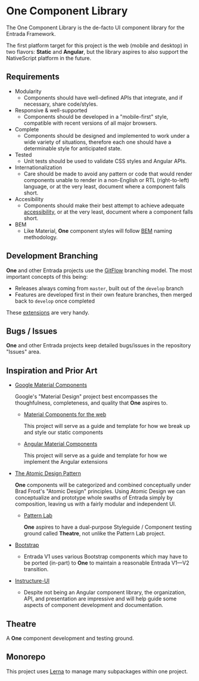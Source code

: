 # One Component Library

The One Component Library is the de-facto UI component library for the Entrada Framework.

The first platform target for this project is the web (mobile and desktop) in two flavors: 
**Static** and **Angular**,  but the library aspires to also support the NativeScript 
platform in the future.

## Requirements

* Modularity
	* Components should have well-defined APIs that integrate, and if necessary, share code/styles.
* Responsive & well-supported
	* Components should be developed in a "mobile-first" style, compatible with recent versions of all
	major browsers.
* Complete
	* Components should be designed and implemented to work under a wide variety of situations, 
	therefore each one should have a determinable style for anticipated state.
* Tested
	* Unit tests should be used to validate CSS styles and Angular APIs.
* Internationalization
	* Care should be made to avoid any pattern or code that would render components unable to render in
	a non-English or RTL (right-to-left) language, or at the very least, document where a component falls short.
* Accesibility
	* Components should make their best attempt to achieve adequate [accessibility](http://a11yproject.com/),
	or at the very least, document where a component falls short.
* BEM
	* Like Material, **One** component styles will follow [BEM](http://getbem.com/) naming methodology.

## Development Branching

**One** and other Entrada projects use the [GitFlow](http://nvie.com/posts/a-successful-git-branching-model/) branching model. The 
most important concepts of this being:

* Releases always coming from `master`, built out of the `develop` branch
* Features are developed first in their own feature branches, then merged back to `develop` once completed

These [extensions](https://github.com/nvie/gitflow) are very handy.

## Bugs / Issues

**One** and other Entrada projects keep detailed bugs/issues in the repository "Issues" area.

## Inspiration and Prior Art

* [Google Material Components](https://material.io/components/)

	Google's "Material Design" project best encompasses the thoughfulness, completeness, and 
	quality that **One**  aspires to.

	* [Material Components for the web](https://github.com/material-components/material-components-web)

		This project will serve as a guide and template for how we break up and style our static components

	* [Angular Material Components](https://github.com/angular/material2)

		This project will serve as a guide and template for how we implement the Angular extensions

* [The Atomic Design Pattern](http://atomicdesign.bradfrost.com/chapter-2/)

	**One** components will be categorized and combined conceptually under Brad Frost's "Atomic Design"
	principles. Using Atomic Design we can conceptualize and prototype whole swaths of Entrada simply
	by composition, leaving us with a fairly modular and independent UI.

	* [Pattern Lab](http://patternlab.io/)

		**One** aspires to have a dual-purpose Styleguide / Component testing ground called **Theatre**, 
		not unlike the Pattern Lab project.

* [Bootstrap](http://getbootstrap.com/)

	* Entrada V1 uses various Bootstrap components which may have to be ported (in-part) to **One** 
	to maintain a reasonable Entrada V1&mdash;V2 transition.

* [Instructure-UI](http://instructure.github.io/)
	
	* Despite not being an Angular component library, the organization, API, and presentation are impressive 
	and will help guide some aspects of component development and documentation.


## Theatre

A **One** component development and testing ground.

## Monorepo

This project uses [Lerna](https://lernajs.io/) to manage many subpackages within one project.
